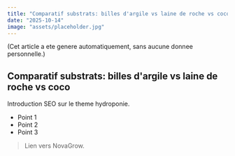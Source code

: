```yaml
---
title: "Comparatif substrats: billes d'argile vs laine de roche vs coco"
date: "2025-10-14"
image: "assets/placeholder.jpg"
---
```


(Cet article a ete genere automatiquement, sans aucune donnee personnelle.)

## Comparatif substrats: billes d'argile vs laine de roche vs coco

Introduction SEO sur le theme hydroponie.

- Point 1
- Point 2
- Point 3

> Lien vers NovaGrow.
